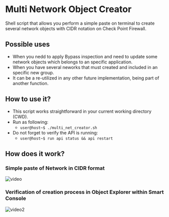 

# Multi Network Object Creator #
Shell script that allows you perform a simple paste on terminal to create several network objects with CIDR notation on Check Point Firewall.
## Possible uses ##
- When you nedd to apply Bypass inspection and need to update some network objects which belongs to an specific application.
- When you have several neworks that must created and included in an specific new group. 
- It can be a re-utilized in any other future implementation, being part of another function.

## How to use it? ##
- This script works straightforward in your current working directory (CWD).
- Run as following: 
  - `user@host~$ ./multi_net_creator.sh` 
- Do not forget to verify the API is running: 
  - `user@host~$ run api status && api restart ` 

## How does it work? ##
### Simple paste of Network in CIDR format  ###
![video](https://user-images.githubusercontent.com/15971140/129293935-218a8743-917b-445f-8155-162b4c9c2204.gif)
### Verification of creation process in Object Explorer within Smart Console ###
![video2](https://user-images.githubusercontent.com/15971140/129294281-1c555ccd-13ee-4d04-958c-8eae962b894a.gif)
